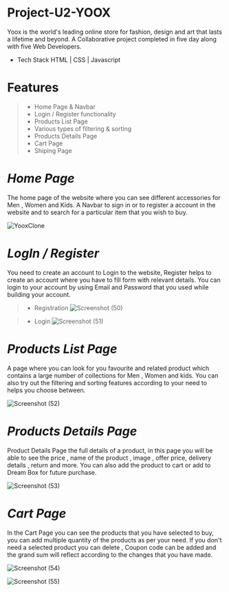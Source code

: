 # Project-U2-YOOX

Yoox is the world's leading online store for fashion, design and art that lasts a lifetime and beyond.
A Collaborative project completed in five day along with five Web Developers.

- Tech Stack 
HTML | CSS | Javascript

Features
=======
>- Home Page & Navbar
>- Login / Register functionality
>- Products List Page
>- Various types of filtering & sorting
>- Products Details Page
>- Cart Page
>- Shiping Page


***Home Page***
==============
The home page of the website where you can see different accessories for Men , Women and Kids.
A Navbar to sign in or to register a account in the website and to search for a particular item that you wish to buy.

![YooxClone](https://user-images.githubusercontent.com/103952018/191084441-f689a797-2e78-41dd-95cd-9955e1cffec5.png)

***LogIn / Register***
======
You need to create an account to Login to the website, Register helps to create an account where you have to fill form with relevant details.
You can login to your account by using Email and Password that you used while building your account.

>- Registration
![Screenshot (50)](https://user-images.githubusercontent.com/103952018/191086662-152bd1b6-32e1-4ecc-96fa-fb0f4e53a930.png)


>- Login
![Screenshot (51)](https://user-images.githubusercontent.com/103952018/191086165-ac7fd5df-0739-4caa-8c93-a794cbba4f44.png)

***Products List Page***
====

A page where you can look for you favourite and related product which contains a large number of collections for Men , Women and kids.
You can also try out the filtering and sorting features according to your need to helps you choose between.

![Screenshot (52)](https://user-images.githubusercontent.com/103952018/191089059-6714a529-4443-4b56-a051-30bec1688b58.png)

***Products Details Page***
====

Product Details Page the full details of a product, in this page you will be able to see the price , name of the product , image , offer price, delivery details , return and more. You can also add the product to cart or add to Dream Box for future purchase. 

![Screenshot (53)](https://user-images.githubusercontent.com/103952018/191090131-34775aa1-765f-4330-9222-ce1c692cda7c.png)

***Cart Page***
====
In the Cart Page you can see the products that you have selected to buy, you can add multiple quantity of the products as per your need.
If you don't need a selected product you can delete , Coupon code can be added and the grand sum will reflect according to the changes that you have made.

![Screenshot (54)](https://user-images.githubusercontent.com/103952018/191092129-ca3393b0-73e0-4869-a0a8-4d9245504a84.png)

![Screenshot (55)](https://user-images.githubusercontent.com/103952018/191092249-979126b1-bb4e-4ae9-8f50-a2cd32edb5ea.png)
